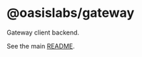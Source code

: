# @oasislabs/gateway

Gateway client backend.

See the main [README](https://github.com/oasislabs/oasis.js/blob/master/README.md).
